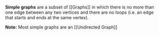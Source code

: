 **Simple graphs** are a subset of [[Graphs]] in which there is no more than one edge between any two vertices and there are no loops (i.e. an edge that starts and ends at the same vertex). 

**Note:** Most simple graphs are an [[Undirected Graph]]